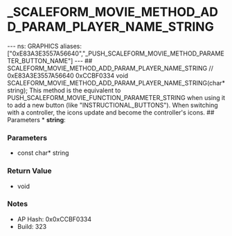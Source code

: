 # _SCALEFORM_MOVIE_METHOD_ADD_PARAM_PLAYER_NAME_STRING

--- ns: GRAPHICS aliases: ["0xE83A3E3557A56640","_PUSH_SCALEFORM_MOVIE_METHOD_PARAMETER_BUTTON_NAME"] --- ## SCALEFORM_MOVIE_METHOD_ADD_PARAM_PLAYER_NAME_STRING  // 0xE83A3E3557A56640 0xCCBF0334 void SCALEFORM_MOVIE_METHOD_ADD_PARAM_PLAYER_NAME_STRING(char* string);  This method is the equivalent to PUSH_SCALEFORM_MOVIE_FUNCTION_PARAMETER_STRING when using it to add a new button (like "INSTRUCTIONAL_BUTTONS"). When switching with a controller, the icons update and become the controller's icons.  ## Parameters * **string**:

### Parameters
* const char* string

### Return Value
* void

### Notes
* AP Hash: 0x0xCCBF0334
* Build: 323

